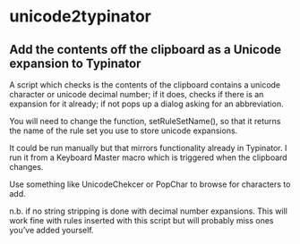# unicode2typinator
## Add the contents off the clipboard as a Unicode expansion to Typinator

A script which checks is the contents of the clipboard contains a unicode character or unicode decimal number; if it does, checks if there is an expansion for it already; if not pops up a dialog asking for an abbreviation.

You will need to change the function, setRuleSetName(), so that it returns the name of the rule set you use to store unicode expansions.

It could be run manually but that mirrors functionality already in Typinator. I run it from a Keyboard Master macro which is triggered when the clipboard changes.

Use something like UnicodeChekcer or PopChar to browse for characters to add.

n.b. if no string stripping is done with decimal number expansions. This will work fine with rules inserted with this script but will probably miss ones you’ve added yourself.
